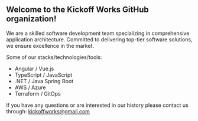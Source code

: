## Welcome to the Kickoff Works GitHub organization!

We are a skilled software development team specializing in comprehensive application architecture. Committed to delivering top-tier software solutions, we ensure excellence in the market.

Some of our stacks/technologies/tools:

- Angular / Vue.js
- TypeScript / JavaScript
- .NET / Java Spring Boot
- AWS / Azure
- Terraform / GitOps

If you have any questions or are interested in our history please contact us through: kickoffworks@gmail.com
